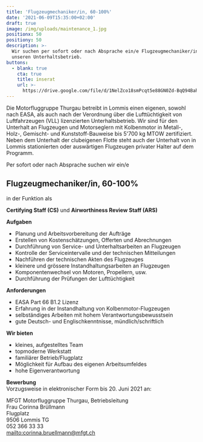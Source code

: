 ```yaml
---
title: 'Flugzeugmechaniker/in, 60-100%'
date: '2021-06-09T15:35:00+02:00'
draft: true
image: /img/uploads/maintenance_1.jpg
positionx: 50
positiony: 50
description: >-
  Wir suchen per sofort oder nach Absprache ein/e Flugzeugmechaniker/in für
  unseren Unterhaltsbetrieb.
buttons:
  - blank: true
    cta: true
    title: inserat
    url: >-
      https://drive.google.com/file/d/1NelZco18smPcqt5e88GN0Zd-BqQ94Bah/view?usp=sharing
---
```

Die Motorfluggruppe Thurgau betreibt in Lommis einen eigenen, sowohl nach EASA, als auch nach der Verordnung über die Lufttüchtigkeit von Luftfahrzeugen (VLL) lizenzierten Unterhaltsbetrieb. Wir sind für den Unterhalt an Flugzeugen und Motorseglern mit Kolbenmotor in Metall-, Holz-, Gemischt- und Kunststoff-Bauweise bis 5'700 kg MTOW zertifiziert. Neben dem Unterhalt der clubeigenen Flotte steht auch der Unterhalt von in Lommis stationierten oder auswärtigen Flugzeugen privater Halter auf dem Programm.

Per sofort oder nach Absprache suchen wir ein/e

## Flugzeugmechaniker/in, 60-100%

in der Funktion als

**Certifying Staff (CS)** und **Airworthiness Review Staff (ARS)**

**Aufgaben**

* Planung und Arbeitsvorbereitung der Aufträge
* Erstellen von Kostenschätzungen, Offerten und Abrechnungen
* Durchführung von Service- und Unterhaltsarbeiten an Flugzeugen
* Kontrolle der Serviceintervalle und der technischen Mitteilungen
* Nachführen der technischen Akten des Flugzeuges
* kleinere und grössere Instandhaltungsarbeiten an Flugzeugen
* Komponentenwechsel von Motoren, Propellern, usw.
* Durchführung der Prüfungen der Lufttüchtigkeit

**Anforderungen**

* EASA Part 66 B1.2 Lizenz
* Erfahrung in der Instandhaltung von Kolbenmotor-Flugzeugen
* selbständiges Arbeiten mit hohem Verantwortungsbewusstsein
* gute Deutsch- und Englischkenntnisse, mündlich/schriftlich

**Wir bieten**

* kleines, aufgestelltes Team
* topmoderne Werkstatt
* familiärer Betrieb/Flugplatz
* Möglichkeit für Aufbau des eigenen Arbeitsumfeldes
* hohe Eigenverantwortung

**Bewerbung** \
Vorzugsweise in elektronischer Form bis 20. Juni 2021 an:

MFGT Motorfluggruppe Thurgau, Betriebsleitung \
Frau Corinna Brüllmann \
Flugplatz \
9506 Lommis TG \
052 366 33 33 \
<mailto:corinna.bruellmann@mfgt.ch>
